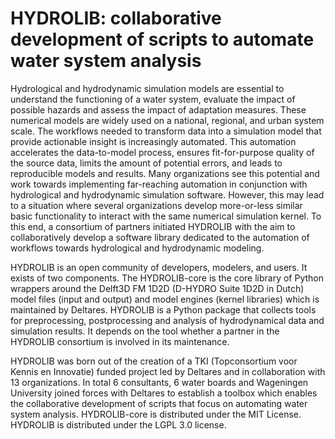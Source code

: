# HYDROLIB: collaborative development of scripts to automate water system analysis
Hydrological and hydrodynamic simulation models are essential to understand the functioning of a water system, evaluate the impact of possible hazards and assess the impact of adaptation measures. These numerical models are widely used on a national, regional, and urban system scale. The workflows needed to transform data into a simulation model that provide actionable insight is increasingly automated. This automation accelerates the data-to-model process, ensures fit-for-purpose quality of the source data, limits the amount of potential errors, and leads to reproducible models and results. Many organizations see this potential and work towards implementing far-reaching automation in conjunction with hydrological and hydrodynamic simulation software. However, this may lead to a situation where several organizations develop more-or-less similar basic functionality to interact with the same numerical simulation kernel. To this end, a consortium of partners initiated HYDROLIB with the aim to collaboratively develop a software library dedicated to the automation of workflows towards hydrological and hydrodynamic modeling. 

HYDROLIB is an open community of developers, modelers, and users. It exists of two components. The HYDROLIB-core is the core library of Python wrappers around the Delft3D FM 1D2D (D-HYDRO Suite 1D2D in Dutch) model files (input and output) and model engines (kernel libraries) which is maintained by Deltares. HYDROLIB is a Python package that collects tools for preprocessing, postprocessing and analysis of hydrodynamical data and simulation results. It depends on the tool whether a partner in the HYDROLIB consortium is involved in its maintenance. 

HYDROLIB was born out of the creation of a TKI (Topconsortium voor Kennis en Innovatie) funded project led by Deltares and in collaboration with 13 organizations. In total 6 consultants, 6 water boards and Wageningen University joined forces with Deltares to establish a toolbox which enables the collaborative development of scripts that focus on automating water system analysis. HYDROLIB-core is distributed under the MIT License. HYDROLIB is distributed under the LGPL 3.0 license.  
